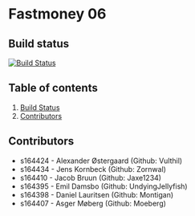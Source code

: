 # Fastmoney 06

## Build status
[![Build Status](http://fastmoney-06.compute.dtu.dk:8282/buildStatus/icon?job=fastmoney-06-maven)](http://fastmoney-06.compute.dtu.dk:8282/job/fastmoney-06-maven/)

## Table of contents
1. [Build Status](#build-status)
2. [Contributors](#contributors)


## Contributors
* s164424 - Alexander Østergaard (Github: Vulthil)
* s164434 - Jens Kornbeck (Github: Zornwal)
* s164410 - Jacob Bruun (Github: Jaxe1234)
* s164395 - Emil Damsbo (Github: UndyingJellyfish)
* s164398 - Daniel Lauritsen (Github: Montigan)
* s164407 - Asger Møberg (Github: Moeberg)
